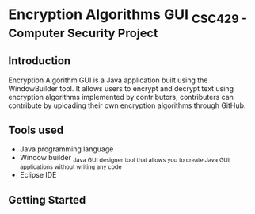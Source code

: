 # Encryption Algorithms GUI <sub>CSC429 - Computer Security Project</sub>


## Introduction
  Encryption Algorithm GUI is a Java application built using the WindowBuilder tool. It allows users to encrypt and decrypt text using encryption algorithms implemented by contributors, contributers can contribute by uploading their own encryption algorithms through GitHub.

## Tools used
  - Java programming language
  - Window builder <sub> Java GUI designer tool that allows you to create Java GUI applications without writing any code </sub>
  - Eclipse IDE

## Getting Started
